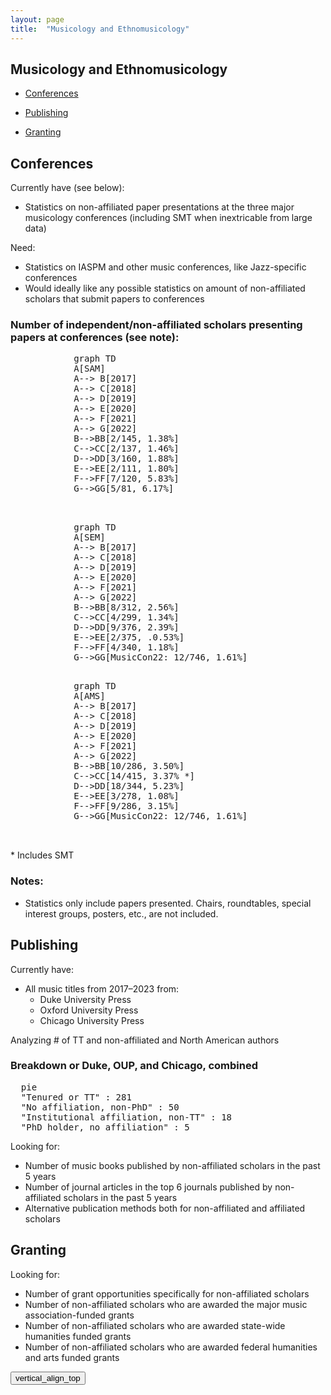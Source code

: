```yaml
---
layout: page
title:  "Musicology and Ethnomusicology"
---
```


## Musicology and Ethnomusicology

- [Conferences](#conferences)

- [Publishing](#publishing)

- [Granting](#granting)


## Conferences 

Currently have (see below):
- Statistics on non-affiliated paper presentations at the three major musicology conferences (including SMT when inextricable from large data)

Need:
- Statistics on IASPM and other music conferences, like Jazz-specific conferences
- Would ideally like any possible statistics on amount of non-affiliated scholars that submit papers to conferences


### Number of independent/non-affiliated scholars presenting papers at conferences (see note):
 <pre class="mermaid">
            graph TD
            A[SAM] 
            A--> B[2017]
            A--> C[2018]
            A--> D[2019]
            A--> E[2020]
            A--> F[2021]
            A--> G[2022]
            B-->BB[2/145, 1.38%]
            C-->CC[2/137, 1.46%]
            D-->DD[3/160, 1.88%]
            E-->EE[2/111, 1.80%]
            F-->FF[7/120, 5.83%]
            G-->GG[5/81, 6.17%]

    </pre>

<pre class="mermaid">
            graph TD
            A[SEM] 
            A--> B[2017]
            A--> C[2018]
            A--> D[2019]
            A--> E[2020]
            A--> F[2021]
            A--> G[2022]
            B-->BB[8/312, 2.56%]
            C-->CC[4/299, 1.34%]
            D-->DD[9/376, 2.39%]
            E-->EE[2/375, .0.53%]
            F-->FF[4/340, 1.18%]
            G-->GG[MusicCon22: 12/746, 1.61%]

</pre>

<pre class="mermaid">
            graph TD
            A[AMS] 
            A--> B[2017]
            A--> C[2018]
            A--> D[2019]
            A--> E[2020]
            A--> F[2021]
            A--> G[2022]
            B-->BB[10/286, 3.50%]
            C-->CC[14/415, 3.37% *]
            D-->DD[18/344, 5.23%]
            E-->EE[3/278, 1.08%]
            F-->FF[9/286, 3.15%]
            G-->GG[MusicCon22: 12/746, 1.61%]


</pre>

\* Includes SMT


### Notes: 
- Statistics only include papers presented. Chairs, roundtables, special interest groups, posters, etc., are not included.

## Publishing 

Currently have:
- All music titles from 2017–2023 from:
  - Duke University Press
  - Oxford University Press
  - Chicago University Press

Analyzing # of TT and non-affiliated and North American authors

### Breakdown or Duke, OUP, and Chicago, combined
<pre class="mermaid">
  pie
  "Tenured or TT" : 281
  "No affiliation, non-PhD" : 50
  "Institutional affiliation, non-TT" : 18
  "PhD holder, no affiliation" : 5
</pre>

Looking for:
- Number of music books published by non-affiliated scholars in the past 5 years
- Number of journal articles in the top 6 journals published by non-affiliated scholars in the past 5 years
- Alternative publication methods both for non-affiliated and affiliated scholars

## Granting 

Looking for:
- Number of grant opportunities specifically for non-affiliated scholars
- Number of non-affiliated scholars who are awarded the major music association-funded grants
- Number of non-affiliated scholars who are awarded state-wide humanities funded grants
- Number of non-affiliated scholars who are awarded federal humanities and arts funded grants


<script type="module">
      import mermaid from 'https://cdn.jsdelivr.net/npm/mermaid@9/dist/mermaid.esm.min.mjs';
      mermaid.initialize({ 
        startOnLoad: true,         
        // theme: 'neutral',
         fontFamily: 'Bitter, sans-serif',
         fontSize: '15px'


      });
    </script>

 <button onclick="topFunction()" id="myBtn" title="Go to top"><span class="material-symbols-outlined">
vertical_align_top
</span></button>

<script>
	// Get the button:
let mybutton = document.getElementById("myBtn");

// When the user scrolls down 20px from the top of the document, show the button
window.onscroll = function() {scrollFunction()};

function scrollFunction() {
  if (document.body.scrollTop > 20 || document.documentElement.scrollTop > 20) {
    mybutton.style.display = "block";
  } else {
    mybutton.style.display = "none";
  }
}

// When the user clicks on the button, scroll to the top of the document
function topFunction() {
  document.body.scrollTop = 0; // For Safari
  document.documentElement.scrollTop = 0; // For Chrome, Firefox, IE and Opera
}
</script>